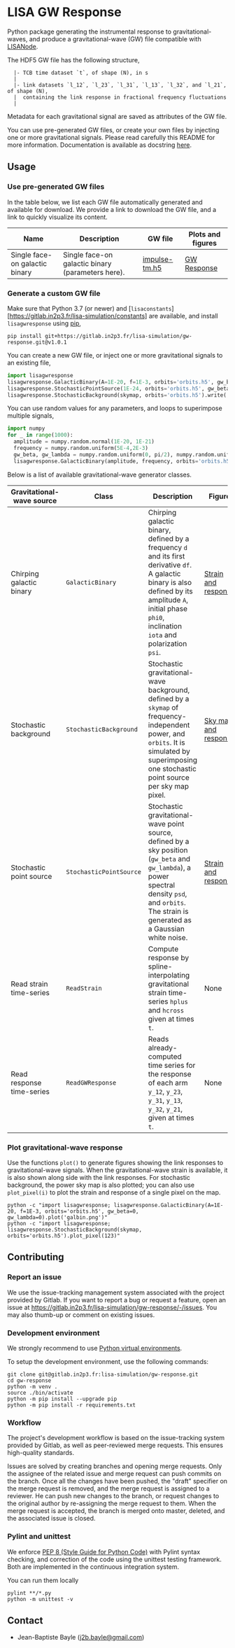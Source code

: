 # LISA GW Response

Python package generating the instrumental response to gravitational-waves, and produce a gravitational-wave (GW) file compatible with [LISANode](https://gitlab.in2p3.fr/j2b.bayle/LISANode).

The HDF5 GW file has the following structure,

```text
  |- TCB time dataset `t`, of shape (N), in s
  |
  |- link datasets `l_12`, `l_23`, `l_31`, `l_13`, `l_32`, and `l_21`, of shape (N),
  |  containing the link response in fractional frequency fluctuations
  |
```

Metadata for each gravitational signal are saved as attributes of the GW file.

You can use pre-generated GW files, or create your own files by injecting one or more gravitational signals. Please read carefully this README for more information. Documentation is available as docstring [here](https://gitlab.in2p3.fr/lisa-simulation/gw-response/-/blob/master/lisagwresponse/core.py).

## Usage

### Use pre-generated GW files

In the table below, we list each GW file automatically generated and available for download. We provide a link to download the GW file, and a link to quickly visualize its content.

| Name | Description | GW file | Plots and figures |
|------|-------------|---------|-------------------|
| Single face-on galactic binary | Single face-on galactic binary (parameters here). | [impulse-tm.h5](https://gitlab.in2p3.fr/lisa-simulation/gw-response/-/jobs/artifacts/master/raw/faceon-galbin.h5?job=faceon-galbin) | [GW Response](https://gitlab.in2p3.fr/lisa-simulation/gw-response/-/jobs/artifacts/master/browse?job=faceon-galbin) |

### Generate a custom GW file

Make sure that Python 3.7 (or newer) and [`lisaconstants`][https://gitlab.in2p3.fr/lisa-simulation/constants] are available, and install `lisagwresponse` using [pip](https://pip.pypa.io/en/stable/),

```shell
pip install git+https://gitlab.in2p3.fr/lisa-simulation/gw-response.git@v1.0.1
```

You can create a new GW file, or inject one or more gravitational signals to an existing file,

```python
import lisagwresponse
lisagwresponse.GalacticBinary(A=1E-20, f=1E-3, orbits='orbits.h5', gw_beta=0, gw_lambda=0).write('gw.h5')
lisagwresponse.StochasticPointSource(1E-24, orbits='orbits.h5', gw_beta=pi/2, gw_lambda=pi/2).write('gw.h5')
lisagwresponse.StochasticBackground(skymap, orbits='orbits.h5').write('gw.h5')
```

You can use random values for any parameters, and loops to superimpose multiple signals,

```python
import numpy
for _ in range(1000):
  amplitude = numpy.random.normal(1E-20, 1E-21)
  frequency = numpy.random.uniform(5E-4,2E-3)
  gw_beta, gw_lambda = numpy.random.uniform(0, pi/2), numpy.random.uniform(0, 2 * pi)
  lisagwresponse.GalacticBinary(amplitude, frequency, orbits='orbits.h5', gw_beta=gw_beta, gw_lambda=gw_lambda).write()
```

 Below is a list of available gravitational-wave generator classes.

| Gravitational-wave source | Class | Description | Figure |
|-------------|--------------|-------------|--------|
| Chirping galactic binary | `GalacticBinary` | Chirping galactic binary, defined by a frequency `d` and its first derivative `df`. A galactic binary is also defined by its amplitude `A`, initial phase `phi0`, inclination `iota` and polarization `psi`. | [Strain and response](https://gitlab.in2p3.fr/lisa-simulation/gw-response/-/jobs/artifacts/master/file/galactic-binary.pdf?job=galactic-binary) |
| Stochastic background | `StochasticBackground` | Stochastic gravitational-wave background, defined by a `skymap` of frequency-independent power, and `orbits`. It is simulated by superimposing one stochastic point source per sky map pixel. | [Sky map and response](https://gitlab.in2p3.fr/lisa-simulation/gw-response/-/jobs/artifacts/master/file/stochastic-background.pdf?job=stochastic-background) |
| Stochastic point source | `StochasticPointSource` | Stochastic gravitational-wave point source, defined by a sky position (`gw_beta` and `gw_lambda`), a power spectral density `psd`, and `orbits`. The strain is generated as a Gaussian white noise. | [Strain and response](https://gitlab.in2p3.fr/lisa-simulation/gw-response/-/jobs/artifacts/master/file/stochastic-point-source.pdf?job=stochastic-point-source) |
| Read strain time-series | `ReadStrain` | Compute response by spline-interpolating gravitational strain time-series `hplus` and `hcross` given at times `t`. | None |
| Read response time-series | `ReadGWResponse` | Reads already-computed time series for the response of each arm `y_12`, `y_23`, `y_31`, `y_13`, `y_32`, `y_21`, given at times `t`. | None |

### Plot gravitational-wave response

Use the functions `plot()` to generate figures showing the link responses to gravitational-wave signals. When the gravitational-wave strain is available, it is also shown along side with the link responses. For stochastic background, the power sky map is also plotted; you can also use `plot_pixel(i)` to plot the strain and response of a single pixel on the map.

```shell
python -c "import lisagwresponse; lisagwresponse.GalacticBinary(A=1E-20, f=1E-3, orbits='orbits.h5', gw_beta=0, gw_lambda=0).plot('galbin.png')"
python -c "import lisagwresponse; lisagwresponse.StochasticBackground(skymap, orbits='orbits.h5').plot_pixel(123)"
```

## Contributing

### Report an issue

We use the issue-tracking management system associated with the project provided by Gitlab. If you want to report a bug or request a feature, open an issue at <https://gitlab.in2p3.fr/lisa-simulation/gw-response/-/issues>. You may also thumb-up or comment on existing issues.

### Development environment

We strongly recommend to use [Python virtual environments](https://docs.python.org/3/tutorial/venv.html).

To setup the development environment, use the following commands:

```shell
git clone git@gitlab.in2p3.fr:lisa-simulation/gw-response.git
cd gw-response
python -m venv .
source ./bin/activate
python -m pip install --upgrade pip
python -m pip install -r requirements.txt
```

### Workflow

The project's development workflow is based on the issue-tracking system provided by Gitlab, as well as peer-reviewed merge requests. This ensures high-quality standards.

Issues are solved by creating branches and opening merge requests. Only the assignee of the related issue and merge request can push commits on the branch. Once all the changes have been pushed, the "draft" specifier on the merge request is removed, and the merge request is assigned to a reviewer. He can push new changes to the branch, or request changes to the original author by re-assigning the merge request to them. When the merge request is accepted, the branch is merged onto master, deleted, and the associated issue is closed.

### Pylint and unittest

We enforce [PEP 8 (Style Guide for Python Code)](https://www.python.org/dev/peps/pep-0008/) with Pylint syntax checking, and correction of the code using the unittest testing framework. Both are implemented in the continuous integration system.

You can run them locally

```shell
pylint **/*.py
python -m unittest -v
```

## Contact

* Jean-Baptiste Bayle (j2b.bayle@gmail.com)
